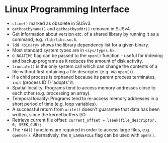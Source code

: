 Linux Programming Interface
===========================

 * `ctime()` marked as obsolete in SUSv3.
 * `gethostbyname()` and `gethostbyaddr()` removed in SUSv4.
 * Get information about version etc. of a shared library by running it as a command, e.g. `/lib/libc.so.6`.
 * `ldd <binary>` shows the library dependency list for a given binary.
 * Most standard system types are in `<sys/types.h>`.
 * `O_NOATIME` flag can be passed to the `open()` function - useful for indexing and backup programs as it reduces the amount of disk activity.
 * `truncate()` is the only system call which can change the contents of a file without first obtaining a file descripter (e.g. via `open()`).
 * If a child process is orphaned because its parent process terminates, `init` (process ID 1) 'adopts' it.
 * Spatial locality: Programs tend to access memory addresses close to each other (e.g. processing an array).
 * Temporal locality: Programs tend to re-access memory addresses in a short period of time (e.g. loop variables).
 * A successful return from `write()` doesn't guarantee that data has been written, since the kernel buffers I/O.
 * Retrieve current file offset: `current_offset = lseek(file_descriptor, 0, SEEK_CUR);`
 * The `*64()` functions are required in order to access large files, e.g. `open64()`. Alternatively, the `O_LARGEFILE` flag can be used with `open()`.
